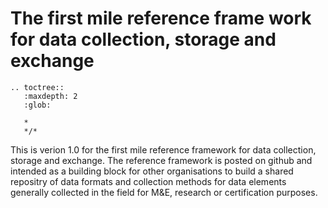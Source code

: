 <style><!--

.wy-table-responsive table td {
  /* !important prevents the common CSS stylesheets from overriding
     this as on RTD they are loaded after this stylesheet */
  white-space: normal !important;
}

.wy-table-responsive {
  overflow: visible !important;
}


--></style>

The first mile reference frame work for data collection, storage and exchange
======================================================

```eval_rst
.. toctree::
   :maxdepth: 2
   :glob:

   *
   */*

```

This is verion 1.0 for the first mile reference framework for data collection, storage and exchange.
The reference framework is posted on github and intended as a building block for other organisations to build a shared repositry of data formats and collection methods for data elements generally collected in the field for M&E, research or certification purposes. 



